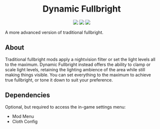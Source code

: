 <div align="center">

# Dynamic Fullbright
[![](https://img.shields.io/jitpack/version/com.github.Provismet/Dynamic-Fullbright?style=flat-square&logo=jitpack&color=F6F6F6)](https://jitpack.io/#Provismet/Dynamic-Fullbright)
[![](https://img.shields.io/modrinth/dt/tF7P4IlX?style=flat-square&logo=modrinth&color=F6F6F6)](https://modrinth.com/mod/dynamic-fullbright)
[![](https://img.shields.io/curseforge/dt/867410?style=flat-square&logo=curseforge&color=F6F6F6)](https://www.curseforge.com/minecraft/mc-mods/dynamic-fullbright)

</div>

A more advanced version of traditional fullbright.

## About
Traditional fullbright mods apply a nightvision filter or set the light levels all to the maximum. Dynamic Fullbright instead offers the ability to clamp or scale light levels, retaining the lighting ambience of the area while still making things visible. You can set everything to the maximum to achieve true fullbright, or tone it down to suit your preference.

## Dependencies
Optional, but required to access the in-game settings menu:
- Mod Menu
- Cloth Config
